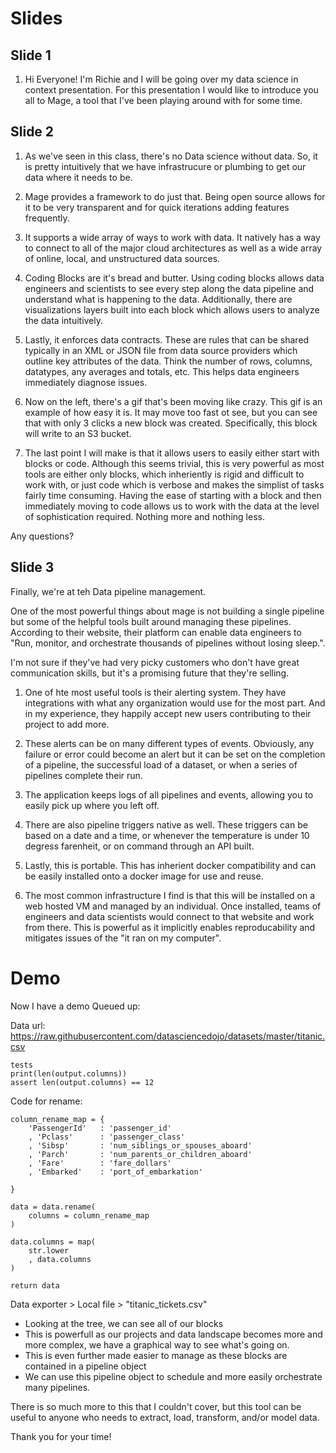 # Slides

## Slide 1

1. Hi Everyone! I'm Richie and I will be going over my data science in context presentation. For this presentation I would like to introduce you all to Mage, a tool that I've been playing around with for some time.

## Slide 2

1. As we've seen in this class, there's no Data science without data. So, it is pretty intuitively that we have infrastrucure or plumbing to get our data where it needs to be.

2. Mage provides a framework to do just that. Being open source allows for it to be very transparent and for quick iterations adding features frequently.

3. It supports a wide array of ways to work with data. It natively has a way to connect to all of the major cloud architectures as well as a wide array of online, local, and unstructured data sources.

4. Coding Blocks are it's bread and butter. Using coding blocks allows data engineers and scientists to see every step along the data pipeline and understand what is happening to the data. Additionally, there are visualizations layers built into each block which allows users to analyze the data intuitively.

5. Lastly, it enforces data contracts. These are rules that can be shared typically in an XML or JSON file from data source providers which outline key attributes of the data. Think the number of rows, columns, datatypes, any averages and totals, etc. This helps data engineers immediately diagnose issues.

6. Now on the left, there's a gif that's been moving like crazy. This gif is an example of how easy it is. It may move too fast ot see, but you can see that with only 3 clicks a new block was created. Specifically, this block will write to an S3 bucket.

7. The last point I will make is that it allows users to easily either start with blocks or code. Although this seems trivial, this is very powerful as most tools are either only blocks, which inheriently is rigid and difficult to work with, or just code which is verbose and makes the simplist of tasks fairly time consuming. Having the ease of starting with a block and then immediately moving to code allows us to work with the data at the level of sophistication required. Nothing more and nothing less.

Any questions?

## Slide 3

Finally, we're at teh Data pipeline management.

One of the most powerful things about mage is not building a single pipeline but some of the helpful tools built around managing these pipelines. According to their website, their platform can enable data engineers to "Run, monitor, and orchestrate thousands of pipelines without losing sleep.".

I'm not sure if they've had very picky customers who don't have great communication skills, but it's a promising future that they're selling.

1. One of hte most useful tools is their alerting system. They have integrations with what any organization would use for the most part. And in my experience, they happily accept new users contributing to their project to add more.

2. These alerts can be on many different types of events. Obviously, any failure or error could become an alert but it can be set on the completion of a pipeline, the successful load of a dataset, or when a series of pipelines complete their run.

3. The application keeps logs of all pipelines and events, allowing you to easily pick up where you left off.

4. There are also pipeline triggers native as well. These triggers can be based on a date and a time, or whenever the temperature is under 10 degress farenheit, or on command through an API built.

5. Lastly, this is portable. This has inherient docker compatibility and can be easily installed onto a docker image for use and reuse.

6. The most common infrastructure I find is that this will be installed on a web hosted VM and managed by an individual. Once installed, teams of engineers and data scientists would connect to that website and work from there. This is powerful as it implicitly enables reproducability and mitigates issues of the "it ran on my computer".

# Demo

Now I have a demo Queued up:

Data url:
    https://raw.githubusercontent.com/datasciencedojo/datasets/master/titanic.csv

    tests
    print(len(output.columns))
    assert len(output.columns) == 12

Code for rename:

    column_rename_map = {
        'PassengerId'   : 'passenger_id'
        , 'Pclass'      : 'passenger_class'
        , 'Sibsp'       : 'num_siblings_or_spouses_aboard'
        , 'Parch'       : 'num_parents_or_children_aboard'
        , 'Fare'        : 'fare_dollars'
        , 'Embarked'    : 'port_of_embarkation'
        
    }

    data = data.rename(
        columns = column_rename_map
    )
    
    data.columns = map(
        str.lower
        , data.columns
    )

    return data

Data exporter > Local file > "titanic_tickets.csv"

- Looking at the tree, we can see all of our blocks
- This is powerfull as our projects and data landscape becomes more and more complex, we have a graphical way to see what's going on.
- This is even further made easier to manage as these blocks are contained in a pipeline object
- We can use this pipeline object to schedule and more easily orchestrate many pipelines.


There is so much more to this that I couldn't cover, but this tool can be useful to anyone who needs to extract, load, transform, and/or model data.

Thank you for your time!